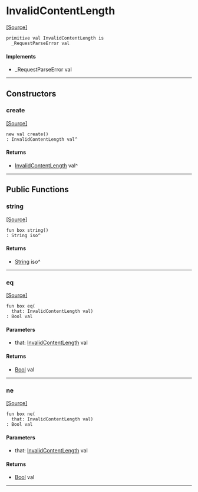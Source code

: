 # InvalidContentLength
<span class="source-link">[[Source]](src/http_server/request_parser.md#L16)</span>
```pony
primitive val InvalidContentLength is
  _RequestParseError val
```

#### Implements

* _RequestParseError val

---

## Constructors

### create
<span class="source-link">[[Source]](src/http_server/request_parser.md#L16)</span>


```pony
new val create()
: InvalidContentLength val^
```

#### Returns

* [InvalidContentLength](http_server-InvalidContentLength.md) val^

---

## Public Functions

### string
<span class="source-link">[[Source]](src/http_server/request_parser.md#L17)</span>


```pony
fun box string()
: String iso^
```

#### Returns

* [String](builtin-String.md) iso^

---

### eq
<span class="source-link">[[Source]](src/http_server/request_parser.md#L17)</span>


```pony
fun box eq(
  that: InvalidContentLength val)
: Bool val
```
#### Parameters

*   that: [InvalidContentLength](http_server-InvalidContentLength.md) val

#### Returns

* [Bool](builtin-Bool.md) val

---

### ne
<span class="source-link">[[Source]](src/http_server/request_parser.md#L17)</span>


```pony
fun box ne(
  that: InvalidContentLength val)
: Bool val
```
#### Parameters

*   that: [InvalidContentLength](http_server-InvalidContentLength.md) val

#### Returns

* [Bool](builtin-Bool.md) val

---

